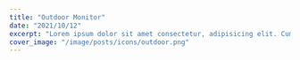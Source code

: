 ```yaml
---
title: "Outdoor Monitor"
date: "2021/10/12"
excerpt: "Lorem ipsum dolor sit amet consectetur, adipisicing elit. Cum quia a cumque omnis est esse quo ab saepe nihil facilis eius quaerat explicabo vitae, repellat quas debitis error ullam tempore!"
cover_image: "/image/posts/icons/outdoor.png"
---
```

